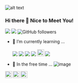 
![alt text](https://i.ibb.co/D1z3Pz1/wall-Git-Hub.png)


### Hi there 👋 Nice to Meet You!



<!--
**WdvOps/WdvOps** is a ✨ _special_ ✨ repository because its `README.md` (this file) appears on your GitHub profile.

Here are some ideas to get you started:

- 🔭 I’m currently studying Analysis and systems development at Unip ...
- 🌱 I’m currently learning ...
- 👯 In the free time ...
- 🤔 I’m looking for help with ...
- 💬 Ask me about ...
- 📫 How to reach me: ...
- 😄 Pronouns: ...
- ⚡ Fun fact: ...
-->




![](https://github.com/WdvOps?tab=stars) ![](https://img.shields.io/github/forks/WdvOps/) ![GitHub followers](https://img.shields.io/github/followers/WdvOps?style=social)



- 🌱 I’m currently learning ... <br> <br>
<img src="https://img.shields.io/badge/HTML5-E34F26?style=for-the-badge&logo=html5&logoColor=white" /> <img src="https://img.shields.io/badge/CSS3-1572B6?style=for-the-badge&logo=css3&logoColor=white" /> 
<img src="https://img.shields.io/badge/JavaScript-323330?style=for-the-badge&logo=javascript&logoColor=F7DF1E" /> <img src="https://img.shields.io/badge/TypeScript-007ACC?style=for-the-badge&logo=typescript&logoColor=white" /> 
<img width="22px" src="https://simpleicons.org/icons/angular.svg" /> <img src="https://img.shields.io/badge/Bootstrap-563D7C?style=for-the-badge&logo=bootstrap&logoColor=white" />



- 👯 In the free time ... ![image](https://img.shields.io/badge/Adobe%20Photoshop-31A8FF?style=for-the-badge&logo=Adobe%20Photoshop&logoColor=black)


<a target="_blank" href="https://www.linkedin.com/in/will-freittas/">
  <img align="left" alt="LinkdeIN" width="22px" color="white" src="https://cdn.jsdelivr.net/npm/simple-icons@v3/icons/linkedin.svg" />
</a>
<a target="_blank" href="https://api.whatsapp.com/send?phone=5531982699558">
  <img align="left" alt="Whatsapp" width="22px" color="white" src="https://cdn.jsdelivr.net/npm/simple-icons@v3/icons/whatsapp.svg" />
  
  
<a target="_blank" href="https://github.com/WdvOps/">
  <img align="left" alt="LinkdeIN" width="22px" color="white" src="https://icon-icons.com/pt/icone/pasta-azul-github/93417" />
</a>
